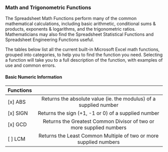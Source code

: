 ### Math and Trigonometric Functions

The Spreadsheet Math Functions perform many of the common mathematical calculations, including basic arithmetic, conditional sums & products, exponents & logarithms, and the trigonometric ratios. Mathematicians may also find the Spreadsheet Statistical Functions and Spreadsheet Engineering Functions useful.

The tables below list all the current built-in Microsoft Excel math functions, grouped into categories, to help you to find the function you need. Selecting a function will take you to a full description of the function, with examples of use and common errors.

#### Basic Numeric Information

| Functions 				|               											         |
|---------------------------|:------------------------------------------------------------------:|
| [x] ABS					| Returns the absolute value (ie. the modulus) of a supplied number  |
| [x] SIGN					| Returns the sign (+1, -1 or 0) of a supplied number			     |
| [x] GCD					| Returns the Greatest Common Divisor of two or more supplied numbers|
| [ ] LCM					| Returns the Least Common Multiple of two or more supplied numbers  |
    